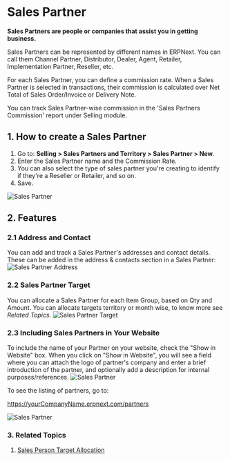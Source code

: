 <!-- add-breadcrumbs -->
# Sales Partner

**Sales Partners are people or companies that assist you in getting business.**

Sales Partners can be represented by different names in ERPNext. You can call them Channel Partner, Distributor, Dealer, Agent, Retailer, Implementation Partner, Reseller, etc.

For each Sales Partner, you can define a commission rate. When a Sales Partner is selected in transactions, their commission is calculated over Net Total of Sales Order/Invoice or Delivery Note.

You can track Sales Partner-wise commission in the 'Sales Partners Commission' report under Selling module.

## 1. How to create a Sales Partner
1. Go to: **Selling > Sales Partners and Territory > Sales Partner > New**.
2. Enter the Sales Partner name and the Commission Rate.
3. You can also select the type of sales partner you're creating to identify if they're a Reseller or Retailer, and so on.
4. Save.
<img class="screenshot" alt="Sales Partner" src="{{docs_base_url}}/assets/img/selling/sales-partner.png">

## 2. Features
### 2.1 Address and Contact
You can add and track a Sales Partner's addresses and contact details. These can be added in the address & contacts section in a Sales Partner:
<img class="screenshot" alt="Sales Partner Address" src="{{docs_base_url}}/assets/img/selling/sales-partner-address.png">

### 2.2 Sales Partner Target
You can allocate a Sales Partner for each Item Group, based on Qty and Amount. You can allocate targets territory or month wise, to know more see *Related Topics*.
<img class="screenshot" alt="Sales Partner Target" src="{{docs_base_url}}/assets/img/selling/sales-partner-target.png">

### 2.3 Including Sales Partners in Your Website
To include the name of your Partner on your website, check the "Show in
Website" box. When you click on "Show in Website", you will see a field where you can attach the logo of partner's company and enter a brief introduction of the partner, and optionally add a description for internal purposes/references.
<img class="screenshot" alt="Sales Partner" src="{{docs_base_url}}/assets/img/selling/sales-partner-website.png">

To see the listing of partners, go to:

https://yourCompanyName.erpnext.com/partners

<img class="screenshot" alt="Sales Partner" src="{{docs_base_url}}/assets/img/crm/sales-partner-listing.png">

### 3. Related Topics
1. [Sales Person Target Allocation](/docs/user/manual/en/selling/sales-person-target-allocation)
